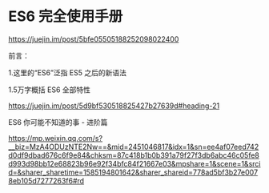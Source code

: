 # ES6 完全使用手册

https://juejin.im/post/5bfe05505188252098022400



前言：

1.这里的“ES6”泛指 ES5 之后的新语法





1.5万字概括 ES6 全部特性

https://juejin.im/post/5d9bf530518825427b27639d#heading-21



ES6 你可能不知道的事 - 进阶篇

https://mp.weixin.qq.com/s?__biz=MzA4ODUzNTE2Nw==&mid=2451046817&idx=1&sn=ee4af07eed742d0df9dbad676c6f9e84&chksm=87c418b1b0b391a79f27f3db6abc46c05fe8d993d98bb12e68823b96e92f34bfc84f21667e03&mpshare=1&scene=1&srcid=&sharer_sharetime=1585194801642&sharer_shareid=778ad5bf3b27e0078eb105d7277263f6#rd